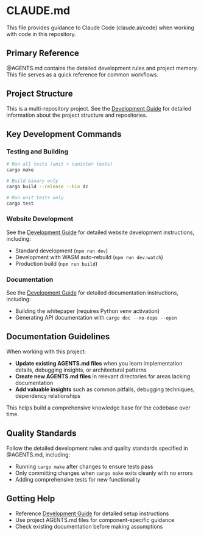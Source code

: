 # CLAUDE.md

This file provides guidance to Claude Code (claude.ai/code) when working with code in this repository.

## Primary Reference

@AGENTS.md contains the detailed development rules and project memory. This file serves as a quick reference for common workflows.

## Project Structure

This is a multi-repository project. See the [Development Guide](docs/development.md) for detailed information about the project structure and repositories.

## Key Development Commands

### Testing and Building
```bash
# Run all tests (unit + canister tests)
cargo make

# Build binary only
cargo build --release --bin dc

# Run unit tests only
cargo test
```

### Website Development

See the [Development Guide](docs/development.md) for detailed website development instructions, including:
- Standard development (`npm run dev`)
- Development with WASM auto-rebuild (`npm run dev:watch`)
- Production build (`npm run build`)

### Documentation

See the [Development Guide](docs/development.md) for detailed documentation instructions, including:
- Building the whitepaper (requires Python venv activation)
- Generating API documentation with `cargo doc --no-deps --open`

## Documentation Guidelines

When working with this project:

- **Update existing AGENTS.md files** when you learn implementation details, debugging insights, or architectural patterns
- **Create new AGENTS.md files** in relevant directories for areas lacking documentation
- **Add valuable insights** such as common pitfalls, debugging techniques, dependency relationships

This helps build a comprehensive knowledge base for the codebase over time.

## Quality Standards

Follow the detailed development rules and quality standards specified in @AGENTS.md, including:
- Running `cargo make` after changes to ensure tests pass
- Only committing changes when `cargo make` exits cleanly with no errors
- Adding comprehensive tests for new functionality

## Getting Help

- Reference [Development Guide](docs/development.md) for detailed setup instructions
- Use project AGENTS.md files for component-specific guidance
- Check existing documentation before making assumptions
